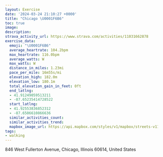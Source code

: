 ```yaml
---
layout: Exercise
date: '2024-03-24 21:10:27 +0000'
title: "Chicago \U0001F6B6"
toc: true
image:
description:
strava_activity_url: https://www.strava.com/activities/11031662878
exercise_data:
  emoji: "\U0001F6B6"
  average_heartrate: 104.2bpm
  max_heartrate: 116.0bpm
  average_watts: W
  max_watts: W
  distance_in_miles: 1.23mi
  pace_per_mile: 16m55s/mi
  elevation_high: 182.0m
  elevation_low: 180.1m
  total_elevation_gain_in_feet: 0ft
  end_latlng:
  - 41.91249059513211
  - -87.65235414728522
  start_latlng:
  - 41.92553836852312
  - -87.6506610866636
  similar_activities_count:
  similar_activities_trend:
  mapbox_image_url: https://api.mapbox.com/styles/v1/mapbox/streets-v11/static/path-5+787af2-1.0(iq%7B~Fns~uODj%40RdAD%60AHLPD%7CEMlAA%60DBzAGxCCvCItDAzEKjB%3FZB%5ECzEI%60MM),pin-s-s+e5b22e(-87.65256,41.92549),pin-s-f+89ae00(-87.65319999999998,41.91468999999999)/auto/800x800?access_token=pk.eyJ1Ijoiam9zaGJlY2ttYW4iLCJhIjoiY205eWR2aDd1MWZ6djJrbXc4a3M0bWZleiJ9.XiG9OWkNcZk2QzjJbxLB4A
tags:
- walking
---
```




846 West Fullerton Avenue, Chicago, Illinois 60614, United States
